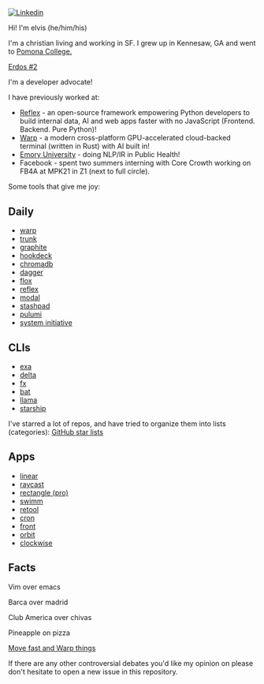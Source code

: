 ## <em></em>

[![Linkedin](https://img.shields.io/badge/-Linkedin-blue?style=flat-square&logo=Linkedin&logoColor=white&link=https://www.linkedin.com/in/elviskahoro/)](https://www.linkedin.com/in/elviskahoro/) 

Hi! I'm elvis (he/him/his)

I'm a christian living and working in SF. I grew up in Kennesaw, GA and went to [Pomona College.](https://www.pomona.edu/dos-search/search-committee)

[Erdos #2](https://pages.pomona.edu/~sg064747/PAPERS/PRBTP.pdf)

I'm a developer advocate!

I have previously worked at:

- [Reflex](https://reflex.dev) - an open-source framework empowering Python developers to build internal data, AI and web apps faster with no JavaScript (Frontend. Backend. Pure Python)!
- [Warp](https://warp.dev) - a modern cross-platform GPU-accelerated cloud-backed terminal (written in Rust) with AI built in!
- [Emory University](https://pubmed.ncbi.nlm.nih.gov/36534457/) - doing NLP/IR in Public Health!
- Facebook - spent two summers interning with Core Crowth working on FB4A at MPK21 in Z1 (next to full circle).

Some tools that give me joy:

## Daily
- [warp](https://warp.dev)
- [trunk](https://trunk.io/)
- [graphite](https://graphite.dev/)
- [hookdeck](https://hookdeck.com/)
- [chromadb](https://www.trychroma.com/)
- [dagger](https://dagger.io/)
- [flox](https://flox.dev/)
- [reflex](https://reflex.dev)
- [modal](https://modal.com/)
- [stashpad](https://www.stashpad.com/)
- [pulumi](https://www.pulumi.com/)
- [system initiative](https://www.systeminit.com/)


## CLIs
- [exa](https://github.com/ogham/exa)
- [delta](https://github.com/dandavison/delta)
- [fx](https://github.com/antonmedv/fx)
- [bat](https://github.com/sharkdp/bat)
- [llama](https://github.com/antonmedv/llama)
- [starship](https://github.com/starship/starship)

I've starred a lot of repos, and have tried to organize them into lists (categories):
[GitHub star lists](https://github.com/elviskahoro?tab=stars)

## Apps
- [linear](https://linear.app/)
- [raycast](https://www.raycast.com/)
- [rectangle (pro)](https://rectangleapp.com/pro)
- [swimm](https://swimm.io)
- [retool](https://retool.com/)
- [cron](https://cron.com/)
- [front](https://front.com/)
- [orbit](https://orbit.love/)
- [clockwise](https://www.getclockwise.com/)

## Facts

Vim over emacs

Barca over madrid

Club America over chivas

Pineapple on pizza

[Move fast and Warp things](https://www.linkedin.com/in/elviskahoro)

If there are any other controversial debates you'd like my opinion on please don't hesitate to open a new issue in this repository.
